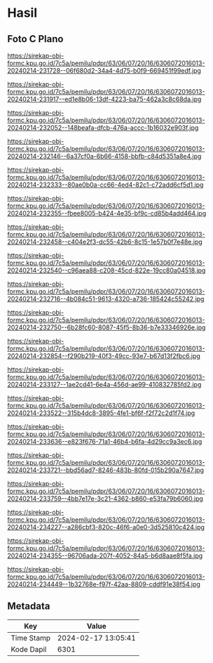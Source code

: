 # Hasil

## Foto C Plano

https://sirekap-obj-formc.kpu.go.id/7c5a/pemilu/pdpr/63/06/07/20/16/6306072016013-20240214-231728--06f680d2-34a4-4d75-b0f9-669451f99edf.jpg

https://sirekap-obj-formc.kpu.go.id/7c5a/pemilu/pdpr/63/06/07/20/16/6306072016013-20240214-231917--ed1e8b06-13df-4223-ba75-462a3c8c68da.jpg

https://sirekap-obj-formc.kpu.go.id/7c5a/pemilu/pdpr/63/06/07/20/16/6306072016013-20240214-232052--148beafa-dfcb-476a-accc-1b16032e903f.jpg

https://sirekap-obj-formc.kpu.go.id/7c5a/pemilu/pdpr/63/06/07/20/16/6306072016013-20240214-232146--6a37cf0a-6b66-4158-bbfb-c84d5351a8e4.jpg

https://sirekap-obj-formc.kpu.go.id/7c5a/pemilu/pdpr/63/06/07/20/16/6306072016013-20240214-232333--80ae0b0a-cc66-4ed4-82c1-c72add6cf5d1.jpg

https://sirekap-obj-formc.kpu.go.id/7c5a/pemilu/pdpr/63/06/07/20/16/6306072016013-20240214-232355--fbee8005-b424-4e35-bf9c-cd85b4add464.jpg

https://sirekap-obj-formc.kpu.go.id/7c5a/pemilu/pdpr/63/06/07/20/16/6306072016013-20240214-232458--c404e2f3-dc55-42b6-8c15-1e57b0f7e48e.jpg

https://sirekap-obj-formc.kpu.go.id/7c5a/pemilu/pdpr/63/06/07/20/16/6306072016013-20240214-232540--c96aea88-c208-45cd-822e-19cc80a04518.jpg

https://sirekap-obj-formc.kpu.go.id/7c5a/pemilu/pdpr/63/06/07/20/16/6306072016013-20240214-232716--4b084c51-9613-4320-a736-185424c55242.jpg

https://sirekap-obj-formc.kpu.go.id/7c5a/pemilu/pdpr/63/06/07/20/16/6306072016013-20240214-232750--6b28fc60-8087-45f5-8b36-b7e33346926e.jpg

https://sirekap-obj-formc.kpu.go.id/7c5a/pemilu/pdpr/63/06/07/20/16/6306072016013-20240214-232854--f290b219-40f3-49cc-93e7-b67d13f2fbc6.jpg

https://sirekap-obj-formc.kpu.go.id/7c5a/pemilu/pdpr/63/06/07/20/16/6306072016013-20240214-233127--1ae2cd41-6e4a-456d-ae99-410832785fd2.jpg

https://sirekap-obj-formc.kpu.go.id/7c5a/pemilu/pdpr/63/06/07/20/16/6306072016013-20240214-233522--315b4dc8-3895-4fe1-bf6f-f2f72c2d1f74.jpg

https://sirekap-obj-formc.kpu.go.id/7c5a/pemilu/pdpr/63/06/07/20/16/6306072016013-20240214-233636--e823f676-71a1-46b4-b6fa-4d29cc9a3ec6.jpg

https://sirekap-obj-formc.kpu.go.id/7c5a/pemilu/pdpr/63/06/07/20/16/6306072016013-20240214-233721--bbd56ad7-8246-483b-80fd-015b290a7647.jpg

https://sirekap-obj-formc.kpu.go.id/7c5a/pemilu/pdpr/63/06/07/20/16/6306072016013-20240214-233759--4bb7e17e-3c21-4362-b860-e53fa79b6060.jpg

https://sirekap-obj-formc.kpu.go.id/7c5a/pemilu/pdpr/63/06/07/20/16/6306072016013-20240214-234227--a286cbf3-820c-46f6-a0e0-3d525810c424.jpg

https://sirekap-obj-formc.kpu.go.id/7c5a/pemilu/pdpr/63/06/07/20/16/6306072016013-20240214-234355--96706ada-207f-4052-84a5-b6d8aae8f5fa.jpg

https://sirekap-obj-formc.kpu.go.id/7c5a/pemilu/pdpr/63/06/07/20/16/6306072016013-20240214-234449--1b32768e-f97f-42aa-8809-cddf91e38f54.jpg


## Metadata

| Key        | Value               |
| ---------- | ------------------- |
| Time Stamp | 2024-02-17 13:05:41 |
| Kode Dapil | 6301                |



